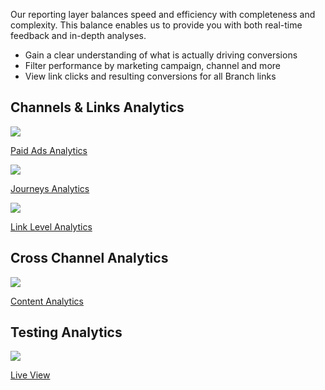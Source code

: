 Our reporting layer balances speed and efficiency with completeness and complexity. This balance enables us to provide you with both real-time feedback and in-depth analyses.

- Gain a clear understanding of what is actually driving conversions
- Filter performance by marketing campaign, channel and more
- View link clicks and resulting conversions for all Branch links

## Channels & Links Analytics
<!-- Link Configuration -->
<div class="nav-wrap flex-wrap">
  <a href="/pages/activity-reports-analytics/paid-ads-analytics/">
    <img src="../../../img/pages/channels/paid-ads.png" />
    <p>Paid Ads Analytics</p>
  </a>
  <a href="/pages/activity-reports-analytics/journeys-analytics/">
    <img src="../../../img/pages/channels/website.png" />
    <p>Journeys Analytics</p>
  </a>
<!-- Need content
	<a href="/pages/activity-reports-analytics/deepviews-analytics/">
    <img src="../../../img/pages/analytics/deepview.png" />
    <p>Deepviews Analytics</p>
  </a>
	<a href="/pages/activity-reports-analytics/desktop-sms-analytics/">
    <img src="../../../img/pages/analytics/desktop.png" />
    <p>Desktop SMS Analytics</p>
  </a>
	<a href="/pages/activity-reports-analytics/email-analytics/">
		<img src="../../../img/pages/channels/email.png" />
		<p>Email Analytics</p>
	</a>
	<a href="/pages/activity-reports-analytics/influencer-analytics/">
  	<img src="../../../img/pages/channels/referral.png" />
  	<p>Influencer Analytics</p>
	</a> -->
	<a href="/pages/activity-reports-analytics/link-level-analytics/">
		<img src="../../../img/pages/channels/link.png" />
		<p>Link Level Analytics</p>
	</a>
</div>

## Cross Channel Analytics
<!-- Deep Links -->
<div class="nav-wrap flex-wrap">
<!-- Need content
	<a href="/pages/activity-reports-analytics/sources-analytics/">
  	<img src="../../../img/pages/analytics/source.png" />
  	<p>Sources Analytics</p>
	</a> -->
	<a href="/pages/activity-reports-analytics/content-analytics/">
  	<img src="../../../img/pages/channels/content.png" />
  	<p>Content Analytics</p>
	</a>
</div>

## Testing Analytics
<!-- Deep Links -->
<div class="nav-wrap flex-wrap">
	<a href="/pages/exports/pba-liveview/">
		<img src="../../../img/pages/dashboard/liveview.png/" />
		<p>Live View</p>
	</a>
</div>
<!--/ Deep Links -->
